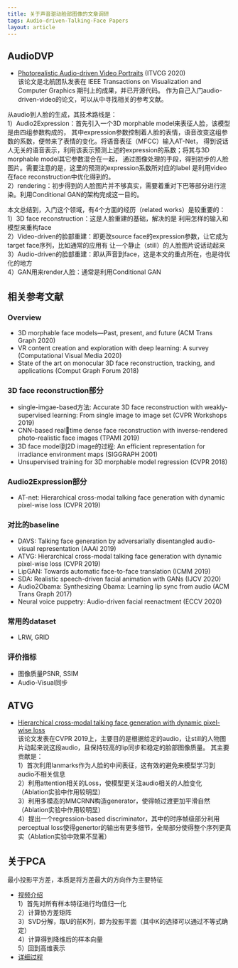 ```yaml
---
title: 关于声音驱动脸部图像的文章调研
tags: Audio-driven-Talking-Face Papers
layout: article
---
```


## AudioDVP
- [Photorealistic Audio-driven Video Portraits](https://purehost.bath.ac.uk/ws/portalfiles/portal/211657248/AudioDVP_WenEtAl_TVCG2020.pdf) (ITVCG 2020)  
该论文是北航团队发表在 IEEE Transactions on Visualization and Computer Graphics 期刊上的成果，并已开源代码。
作为自己入门audio-driven-video的论文，可以从中寻找相关的参考文献。

从audio到人脸的生成，其技术路线是：  
1）Audio2Expression：首先引入一个3D morphable model来表征人脸，该模型是由四组参数构成的，
其中expression参数控制着人脸的表情，语音改变这组参数的系数，便带来了表情的变化。将语音表征（MFCC）输入AT-Net，
得到说话人无关的语音表示，利用该表示预测上述的expression的系数；将其与3D morphable model其它参数混合在一起，
通过图像处理的手段，得到初步的人脸图片。需要注意的是，这里的预测的expression系数所对应的label 是利用video在face reconstruction中优化得到的。  
2）rendering：初步得到的人脸图片并不够真实，需要着重对下巴等部分进行渲染。利用Conditional GAN的架构完成这一目的。

本文总结到，入门这个领域，有4个方面的经历（related works）是较重要的：  
1）3D face reconstruction：这是人脸重建的基础，解决的是 利用怎样的输入和模型来重构face  
2）Video-driven的脸部重建：即更改source face的expression参数，让它成为target face序列，比如通常的应用有 让一个静止（still）的人脸图片说话动起来  
3）Audio-driven的脸部重建：即从声音到face，这是本文的重点所在，也是待优化的地方  
4）GAN用来render人脸：通常是利用Conditional GAN

## 相关参考文献

### Overview
- 3D morphable face models—Past, present, and future (ACM Trans Graph 2020)
- VR content creation and exploration with deep learning: A survey (Computational Visual Media 2020)
- State of the art on monocular 3D face reconstruction, tracking, and applications (Comput Graph Forum 2018)

### 3D face reconstruction部分
- single-imgae-based方法: Accurate 3D face reconstruction with weakly-supervised learning: From single image to image set (CVPR Workshops 2019)
- CNN-based realtime dense face reconstruction with inverse-rendered photo-realistic face images (TPAMI 2019)
- 3D face model到2D image的过程: An efficient representation for irradiance environment maps (SIGGRAPH 2001)
- Unsupervised training for 3D morphable model regression (CVPR 2018)

### Audio2Expression部分
- AT-net: Hierarchical cross-modal talking face generation with dynamic pixel-wise loss (CVPR 2019)

### 对比的baseline
- DAVS: Talking face generation by adversarially disentangled audio-visual representation (AAAI 2019)
- ATVG: Hierarchical cross-modal talking face generation with dynamic pixel-wise loss (CVPR 2019)
- LipGAN: Towards automatic face-to-face translation (ICMM 2019)
- SDA: Realistic speech-driven facial animation with GANs (IJCV 2020)
- Audio2Obama: Synthesizing Obama: Learning lip sync from audio (ACM Trans Graph 2017)
- Neural voice puppetry: Audio-driven facial reenactment (ECCV 2020)

### 常用的dataset
- LRW, GRID

### 评价指标
- 图像质量PSNR, SSIM
- Audio-Visual同步

## ATVG
- [Hierarchical cross-modal talking face generation with dynamic pixel-wise loss](https://arxiv.org/abs/1905.03820)  
该论文发表在CVPR 2019上，主要目的是根据给定的audio，让still的人物图片动起来说这段audio，且保持较高的lip同步和稳定的脸部图像质量。
其主要贡献是：  
1）首次利用lanmarks作为人脸的中间表征，这有效的避免来模型学习到audio不相关信息  
2）利用attention相关的Loss，使模型更关注audio相关的人脸变化（Ablation实验中作用较明显）  
3）利用多模态的MMCRNN构造generator，使得帧过渡更加平滑自然（Ablation实验中作用较明显）  
4）提出一个regression-based discriminator，其中的时序帧级部分利用perceptual loss使得genertor的输出有更多细节，全局部分使得整个序列更真实（Ablation实验中效果不显著）


## 关于PCA
最小投影平方差，本质是将方差最大的方向作为主要特征
- [视频介绍](https://www.bilibili.com/video/BV164411b7dx?p=84&spm_id_from=pageDriver)  
1）首先对所有样本特征进行均值归一化  
2）计算协方差矩阵  
3）SVD分解，取U的前K列，即为投影平面（其中K的选择可以通过不等式确定）  
4）计算得到降维后的样本向量  
5）回到高维表示
- [详细过程](https://zhuanlan.zhihu.com/p/77151308)


<!-- more -->